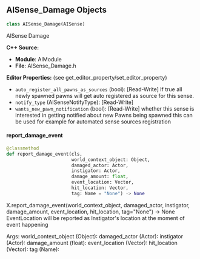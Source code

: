 ## AISense_Damage Objects

```python
class AISense_Damage(AISense)
```

AISense Damage

**C++ Source:**

- **Module**: AIModule
- **File**: AISense_Damage.h

**Editor Properties:** (see get_editor_property/set_editor_property)

- ``auto_register_all_pawns_as_sources`` (bool):  [Read-Write] If true all newly spawned pawns will get auto registered as source for this sense.
- ``notify_type`` (AISenseNotifyType):  [Read-Write]
- ``wants_new_pawn_notification`` (bool):  [Read-Write] whether this sense is interested in getting notified about new Pawns being spawned
      this can be used for example for automated sense sources registration

<a id="unreal.AISense_Damage.report_damage_event"></a>

#### report_damage_event

```python
@classmethod
def report_damage_event(cls,
                        world_context_object: Object,
                        damaged_actor: Actor,
                        instigator: Actor,
                        damage_amount: float,
                        event_location: Vector,
                        hit_location: Vector,
                        tag: Name = "None") -> None
```

X.report_damage_event(world_context_object, damaged_actor, instigator, damage_amount, event_location, hit_location, tag="None") -> None
EventLocation will be reported as Instigator's location at the moment of event happening

Args:
    world_context_object (Object): 
    damaged_actor (Actor): 
    instigator (Actor): 
    damage_amount (float): 
    event_location (Vector): 
    hit_location (Vector): 
    tag (Name):

<a id="unreal.AISense_Hearing"></a>